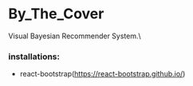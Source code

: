 # By_The_Cover
Visual Bayesian Recommender System.\\
### installations:
- react-bootstrap(https://react-bootstrap.github.io/)
